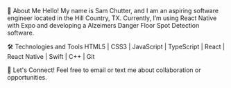 🌌 About Me
Hello! My name is Sam Chutter, and I am an aspiring software engineer located in the Hill Country, TX. Currently, I’m using React Native with Expo and developing a Alzeimers Danger Floor Spot Detection software. 

🛠️ Technologies and Tools
HTML5 | CSS3 | JavaScript | TypeScript | React | React Native | Swift | C++ | Git

🤝 Let's Connect!
Feel free to email or text me about collaboration or opportunities. 

